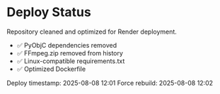 # Deploy Status

Repository cleaned and optimized for Render deployment.

- ✅ PyObjC dependencies removed
- ✅ FFmpeg.zip removed from history  
- ✅ Linux-compatible requirements.txt
- ✅ Optimized Dockerfile

Deploy timestamp: 2025-08-08 12:01
Force rebuild: 2025-08-08 12:02
